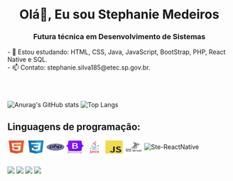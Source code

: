 <h1 align="center">Olá👋, Eu sou Stephanie Medeiros</h1>
<h3 align="center">Futura técnica em Desenvolvimento de Sistemas</h3>
- 🌱 Estou estudando: HTML, CSS, Java, JavaScript, BootStrap, PHP, React Native e SQL.<br>
- 📫 Contato: stephanie.silva185@etec.sp.gov.br.<br>


##

<br>

![Anurag's GitHub stats](https://github-readme-stats.vercel.app/api?username=Phaniee&show_icons=true&theme=radical)
![Top Langs](https://github-readme-stats.vercel.app/api/top-langs/?username=Phaniee&layout=compact&theme=radical)

<div style="display: inline_block">
      <h2>Linguagens de programação:</h2>
<img align="center" alt="Ste-HTML" height="30" width="40" src="https://raw.githubusercontent.com/devicons/devicon/master/icons/html5/html5-original.svg">
<img align="center" alt="Ste-CSS" height="30" width="40" src="https://raw.githubusercontent.com/devicons/devicon/master/icons/css3/css3-original.svg">
<img align="center" alt="Ste-PHP" height="30" width="40" src="https://raw.githubusercontent.com/devicons/devicon/55609aa5bd817ff167afce0d965585c92040787a/icons/php/php-original.svg">
<img align="center" alt="Ste-BootStrap" height="30" width="40" src="https://raw.githubusercontent.com/devicons/devicon/55609aa5bd817ff167afce0d965585c92040787a/icons/bootstrap/bootstrap-original-wordmark.svg">
<img align="center" alt="Ste-JAVA" height="30" width="40" src="https://raw.githubusercontent.com/devicons/devicon/55609aa5bd817ff167afce0d965585c92040787a/icons/java/java-original-wordmark.svg">
<img align="center" alt="Ste-JS" height="30" width="40" src="https://raw.githubusercontent.com/devicons/devicon/55609aa5bd817ff167afce0d965585c92040787a/icons/javascript/javascript-original.svg">
<img align="center" alt="Ste-SQL" height="30" width="40" src="https://raw.githubusercontent.com/devicons/devicon/55609aa5bd817ff167afce0d965585c92040787a/icons/microsoftsqlserver/microsoftsqlserver-plain-wordmark.svg">
<img align="center" alt="Ste-ReactNative" height="30" width="40" src="https://encrypted-tbn0.gstatic.com/images?q=tbn:ANd9GcQ2OAEAIurlAXyInhBk2HkWhL9Nb7qCussPZvMMxLkyJHmY9rGN6m1T9CbzOgub3ql72ag&usqp=CAU">

</div>

##
 
<div> 
  <a href="https://www.instagram.com/phanie_medeiros/" target="_blank"> <img src="https://img.shields.io/badge/-Instagram-%23E4405F?style=for-the-badge&logo=instagram&logoColor=white" target="_blank"></a>
 	<a href="..." target="_blank"><img src="https://img.shields.io/badge/Twitch-9146FF?style=for-the-badge&logo=twitch&logoColor=white" target="_blank"></a>
 <a href="..." target="_blank"><img src="https://img.shields.io/badge/Discord-7289DA?style=for-the-badge&logo=discord&logoColor=white" target="_blank"></a> 
  <a href="https://www.linkedin.com/in/stephanie-medeiros-683191203/" target="_blank"><img src="https://img.shields.io/badge/-LinkedIn-%230077B5?style=for-the-badge&logo=linkedin&logoColor=white" target="_blank"></a> 
</div>
